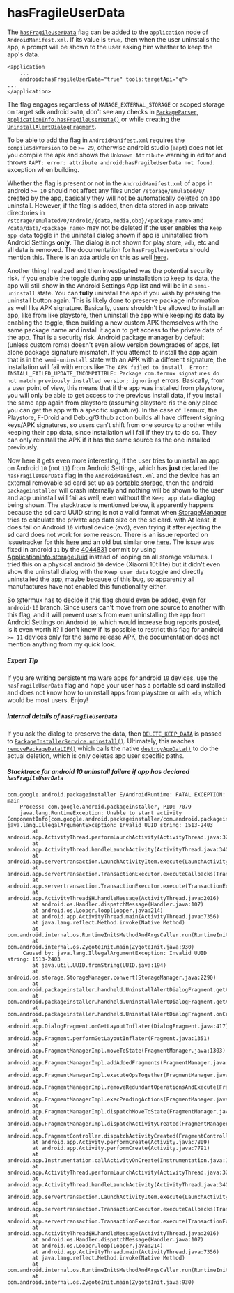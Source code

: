 # hasFragileUserData

The [`hasFragileUserData`](https://developer.android.com/guide/topics/manifest/application-element#fragileuserdata) flag can be added to the `application` node of `AndroidManifest.xml`. If its value is `true,` then when the user uninstalls the app, a prompt will be shown to the user asking him whether to keep the app's data.

```
<application
	...
    android:hasFragileUserData="true" tools:targetApi="q">
...
</application>
```

The flag engages regardless of `MANAGE_EXTERNAL_STORAGE` or scoped storage on target sdk android `>=10`, don't see any checks in [`PackageParser`](https://cs.android.com/android/platform/superproject/+/android-10.0.0_r30:frameworks/base/core/java/android/content/pm/PackageParser.java;l=3720), [`ApplicationInfo.hasFragileUserData()`](https://cs.android.com/android/platform/superproject/+/android-10.0.0_r30:frameworks/base/core/java/android/content/pm/ApplicationInfo.java;l=1845) or while creating the [`UninstallAlertDialogFragment`](https://cs.android.com/android/platform/superproject/+/android-10.0.0_r30:frameworks/base/packages/PackageInstaller/src/com/android/packageinstaller/handheld/UninstallAlertDialogFragment.java;l=167).

To be able to add the flag in `AndroidManifest.xml` requires the `compileSdkVersion` to be `>= 29`, otherwise android studio (`aapt`) does not let you compile the apk and shows the `Unknown Attribute` warning in editor and throws `AAPT: error: attribute android:hasFragileUserData not found.` exception when building.

Whether the flag is present or not in the `AndroidManifest.xml` of apps in android `>= 10` should not affect any files under `/storage/emulated/0/` created by the app, basically they will not be automatically deleted on app uninstall. However, if the flag is added, then data stored in app private directories in `/storage/emulated/0/Android/{data,media,obb}/<package_name>` and `/data/data/<package_name>` may not be deleted if the user enables the `Keep app data` toggle in the uninstall dialog shown if app is uninstalled from Android Settings **only**. The dialog is not shown for play store, `adb`, etc and all data is removed. The documentation for `hasFragileUserData` should mention this. There is an xda article on this as well [here](https://www.xda-developers.com/android-10-manifest-flag-developers-retain-app-data-before-uninstalling/).


Another thing I realized and then investigated was the potential security risk. If you enable the toggle during app uninstallation to keep its data, the app will still show in the Android Settings App list and will be in a `semi-uninstall` state. You can **fully** uninstall the app if you wish by pressing the uninstall button again. This is likely done to preserve package information as well like APK signature. Basically, users shouldn't be allowed to install an app, like from like playstore, then uninstall the app while keeping its data by enabling the toggle, then building a new custom APK themselves with the same package name and install it again to get access to the private data of the app. That is a security risk. Android package manager by default (unless custom roms) doesn't even allow version downgrades of apps, let alone package signature mismatch. If you attempt to install the app again that is in the `semi-uninstall` state with an APK with a different signature, the installation will fail with errors like `The APK failed to install. Error: INSTALL_FAILED_UPDATE_INCOMPATIBLE: Package com.termux signatures do not match previously installed version; ignoring!` errors. Basically, from a user point of view, this means that if the app was installed from playstore, you will only be able to get access to the previous install data, if you install the same app again from playstore (assuming playstore ris the only place you can get the app with a specific signature). In the case of Termux, the Playstore, F-Droid and Debug/Github action builds all have different signing keys/APK signatures, so users can't shift from one source to another while keeping their app data, since installation will fail if they try to do so. They can only reinstall the APK if it has the same source as the one installed previously.


Now here it gets even more interesting, if the user tries to uninstall an app on Android `10` (not `11`) from Android Settings, which has **just** declared the `hasFragileUserData` flag in the `AndroidManifest.xml` and the device has an external removable sd card set up as [portable storage](https://source.android.com/devices/storage), then the android `packageinstaller` will crash internally and nothing will be shown to the user and app uninstall will fail as well, even without the `Keep app data` diaglog being shown. The stacktrace is mentioned below, it apparently happens because the sd card UUID string is not a valid format when [StorageManager](https://cs.android.com/android/platform/superproject/+/android-11.0.0_r3:frameworks/base/core/java/android/os/storage/StorageManager.java;l=2654) tries to calculate the private app data size on the sd card. with At least, it does fail on Android `10` virtual device (avd), even trying it after ejecting the sd card does not work for some reason. There is an issue reported on issuetracker for this [here](https://issuetracker.google.com/issues/148573843) and an old but similar one [here](https://issuetracker.google.com/issues/62982912
). The issue was fixed in android `11` by the [4044831](https://cs.android.com/android/_/android/platform/frameworks/base/+/4044831837cb3401e262db3614ac41fb343aebf4) commit by using [ApplicationInfo.storageUuid](https://developer.android.com/reference/android/content/pm/ApplicationInfo#storageUuid) instead of looping on all storage volumes. I tried this on a physical android `10` device (Xiaomi 10t lite) but it didn't even show the uninstall dialog with the `Keep user data` toggle and directly uninstalled the app, maybe because of this bug, so apparently all manufactures have not enabled this functionality either.

So @termux has to decide if this flag should even be added, even for `android-10` branch. Since users can't move from one source to another with this flag, and it will prevent users from even uninstalling the app from Android Settings on Android `10`, which would increase bug reports posted, is it even worth it? I don't know if its possible to restrict this flag for android `>= 11` devices only for the same release APK, the documentation does not mention anything from my quick look.

##### Expert Tip

If you are writing persistent malware apps for android `10` devices, use the `hasFragileUserData` flag and hope your user has a portable sd card installed and does not know how to uninstall apps from playstore or with `adb`, which would be most users. Enjoy!


##### Internal details of `hasFragileUserData`

If you ask the dialog to preserve the data, then [`DELETE_KEEP_DATA`](https://cs.android.com/android/platform/superproject/+/android-11.0.0_r3:frameworks/base/core/java/android/content/pm/PackageManager.java;l=1597) is passed to [`PackageInstallerService.uninstall()`](https://cs.android.com/android/platform/superproject/+/android-11.0.0_r3:frameworks/base/packages/PackageInstaller/src/com/android/packageinstaller/UninstallUninstalling.java;l=101). Ultimately, this reaches [`removePackageDataLIF()`](https://cs.android.com/android/platform/superproject/+/android-11.0.0_r3:out/soong/.intermediates/frameworks/base/services/core/services.core.unboosted/android_common/xref/srcjars.xref/frameworks/base/services/core/java/com/android/server/pm/PackageManagerService.java;l=18817) which calls the native [`destroyAppData()`](https://cs.android.com/android/platform/superproject/+/master:frameworks/native/cmds/installd/InstalldNativeService.cpp;l=716) to do the actual deletion, which is only deletes app user specific paths.


##### Stacktrace for android 10 uninstall failure if app has declared `hasFragileUserData`

```
com.google.android.packageinstaller E/AndroidRuntime: FATAL EXCEPTION: main
    Process: com.google.android.packageinstaller, PID: 7079
    java.lang.RuntimeException: Unable to start activity ComponentInfo{com.google.android.packageinstaller/com.android.packageinstaller.UninstallerActivity}: java.lang.IllegalArgumentException: Invalid UUID string: 1513-2403
        at android.app.ActivityThread.performLaunchActivity(ActivityThread.java:3270)
        at android.app.ActivityThread.handleLaunchActivity(ActivityThread.java:3409)
        at android.app.servertransaction.LaunchActivityItem.execute(LaunchActivityItem.java:83)
        at android.app.servertransaction.TransactionExecutor.executeCallbacks(TransactionExecutor.java:135)
        at android.app.servertransaction.TransactionExecutor.execute(TransactionExecutor.java:95)
        at android.app.ActivityThread$H.handleMessage(ActivityThread.java:2016)
        at android.os.Handler.dispatchMessage(Handler.java:107)
        at android.os.Looper.loop(Looper.java:214)
        at android.app.ActivityThread.main(ActivityThread.java:7356)
        at java.lang.reflect.Method.invoke(Native Method)
        at com.android.internal.os.RuntimeInit$MethodAndArgsCaller.run(RuntimeInit.java:492)
        at com.android.internal.os.ZygoteInit.main(ZygoteInit.java:930)
     Caused by: java.lang.IllegalArgumentException: Invalid UUID string: 1513-2403
        at java.util.UUID.fromString(UUID.java:194)
        at android.os.storage.StorageManager.convert(StorageManager.java:2290)
        at com.android.packageinstaller.handheld.UninstallAlertDialogFragment.getAppDataSizeForUser(UninstallAlertDialogFragment.java:78)
        at com.android.packageinstaller.handheld.UninstallAlertDialogFragment.getAppDataSize(UninstallAlertDialogFragment.java:114)
        at com.android.packageinstaller.handheld.UninstallAlertDialogFragment.onCreateDialog(UninstallAlertDialogFragment.java:179)
        at android.app.DialogFragment.onGetLayoutInflater(DialogFragment.java:417)
        at android.app.Fragment.performGetLayoutInflater(Fragment.java:1351)
        at android.app.FragmentManagerImpl.moveToState(FragmentManager.java:1303)
        at android.app.FragmentManagerImpl.addAddedFragments(FragmentManager.java:2431)
        at android.app.FragmentManagerImpl.executeOpsTogether(FragmentManager.java:2210)
        at android.app.FragmentManagerImpl.removeRedundantOperationsAndExecute(FragmentManager.java:2166)
        at android.app.FragmentManagerImpl.execPendingActions(FragmentManager.java:2067)
        at android.app.FragmentManagerImpl.dispatchMoveToState(FragmentManager.java:3057)
        at android.app.FragmentManagerImpl.dispatchActivityCreated(FragmentManager.java:3004)
        at android.app.FragmentController.dispatchActivityCreated(FragmentController.java:184)
        at android.app.Activity.performCreate(Activity.java:7809)
        at android.app.Activity.performCreate(Activity.java:7791)
        at android.app.Instrumentation.callActivityOnCreate(Instrumentation.java:1299)
        at android.app.ActivityThread.performLaunchActivity(ActivityThread.java:3245)
        at android.app.ActivityThread.handleLaunchActivity(ActivityThread.java:3409) 
        at android.app.servertransaction.LaunchActivityItem.execute(LaunchActivityItem.java:83) 
        at android.app.servertransaction.TransactionExecutor.executeCallbacks(TransactionExecutor.java:135) 
        at android.app.servertransaction.TransactionExecutor.execute(TransactionExecutor.java:95) 
        at android.app.ActivityThread$H.handleMessage(ActivityThread.java:2016) 
        at android.os.Handler.dispatchMessage(Handler.java:107) 
        at android.os.Looper.loop(Looper.java:214) 
        at android.app.ActivityThread.main(ActivityThread.java:7356) 
        at java.lang.reflect.Method.invoke(Native Method) 
        at com.android.internal.os.RuntimeInit$MethodAndArgsCaller.run(RuntimeInit.java:492) 
        at com.android.internal.os.ZygoteInit.main(ZygoteInit.java:930)
```